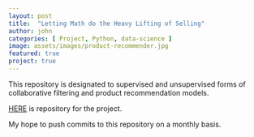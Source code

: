 ```yaml
---
layout: post
title:  "Letting Math do the Heavy Lifting of Selling"
author: john
categories: [ Project, Python, data-science ]
image: assets/images/product-recommender.jpg
featured: true
project: true
---
```



This repository is designated to supervised and unsupervised forms of collaborative filtering and product recommendation models.


[HERE](https://github.com/tomscolaro/Product_Recommnders/ "Project Repo") is repository for the project.

My hope to push commits to this repository on a monthly basis.
